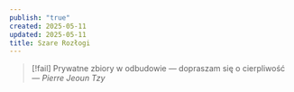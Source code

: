 ```yaml
---
publish: "true"
created: 2025-05-11
updated: 2025-05-11
title: Szare Rozłogi
---
```

>[!fail] Prywatne zbiory w odbudowie — dopraszam się o cierpliwość
>— *Pierre Jeoun Tzy*  
